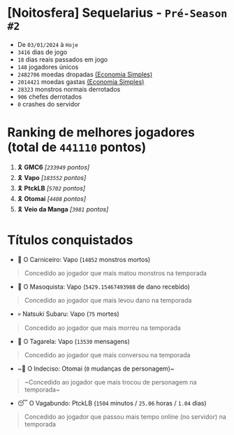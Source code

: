 # [Noitosfera] Sequelarius - `Pré-Season #2`
- De `03/01/2024` à `Hoje`
- `3416` dias de jogo
- `18` dias reais passados em jogo
- `148` jogadores únicos
- `2482706` moedas dropadas [(Economia Simples)](https://github.com/otomay/Economia-Simples)
- `2014421` moedas gastas [(Economia Simples)](https://github.com/otomay/Economia-Simples)
- `28323` monstros normais derrotados
- `906` chefes derrotados
- `0` crashes do servidor

# Ranking de melhores jogadores (total de `441110` pontos)
1. 🎗️ **GMC6** *[`233949` pontos]*
2. 🎗️ **Vapo** *[`183552` pontos]*
3. 🎗️ **PtckLB** *[`5702` pontos]*
4. 🎗️ **Otomai** *[`4408` pontos]*
5. 🎗️ **Veio da Manga** *[`3981` pontos]*

# Títulos conquistados
- 👹 O Carniceiro: Vapo (`14852` monstros mortos)
> Concedido ao jogador que mais matou monstros na temporada
- 🥵 O Masoquista: Vapo (`5429.15467493988` de dano recebido)
> Concedido ao jogador que mais levou dano na temporada
- 💀 Natsuki Subaru: Vapo (`75` mortes)
> Concedido ao jogador que mais morreu na temporada
- 🦜 O Tagarela: Vapo (`13530` mensagens)
> Concedido ao jogador que mais conversou na temporada
- ~🤔 O Indeciso: Otomai (`0` mudanças de personagem)~
> ~Concedido ao jogador que mais trocou de personagem na temporada~
- 😴 O Vagabundo: PtckLB (`1504` minutos / `25.06` horas / `1.04` dias)
> Concedido ao jogador que passou mais tempo online (no servidor) na temporada
